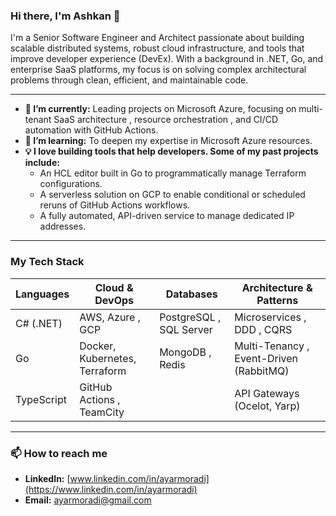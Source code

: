### Hi there, I'm Ashkan 👋

I'm a Senior Software Engineer and Architect passionate about building scalable distributed systems, robust cloud infrastructure, and tools that improve developer experience (DevEx). With a background in .NET, Go, and enterprise SaaS platforms, my focus is on solving complex architectural problems through clean, efficient, and maintainable code.

-----

  * **🔭 I’m currently:** Leading projects on Microsoft Azure, focusing on multi-tenant SaaS architecture , resource orchestration , and CI/CD automation with GitHub Actions.
  * **🌱 I’m learning:** To deepen my expertise in Microsoft Azure resources.
  * **💡 I love building tools that help developers. Some of my past projects include:**
      * An HCL editor built in Go to programmatically manage Terraform configurations.
      * A serverless solution on GCP to enable conditional or scheduled reruns of GitHub Actions workflows.
      * A fully automated, API-driven service to manage dedicated IP addresses.

-----

### My Tech Stack

| Languages          | Cloud & DevOps                               | Databases                               | Architecture & Patterns                                 |
| ------------------ | -------------------------------------------- | --------------------------------------- | ------------------------------------------------------- |
| C\# (.NET) | AWS, Azure , GCP           | PostgreSQL , SQL Server | Microservices , DDD , CQRS |
| Go         | Docker, Kubernetes, Terraform | MongoDB , Redis      | Multi-Tenancy , Event-Driven (RabbitMQ) |
| TypeScript | GitHub Actions , TeamCity      |                                         | API Gateways (Ocelot, Yarp)                   |

-----

### 📫 How to reach me

  * **LinkedIn:** [www.linkedin.com/in/ayarmoradi](https://www.linkedin.com/in/ayarmoradi)
  * **Email:** ayarmoradi@gmail.com
